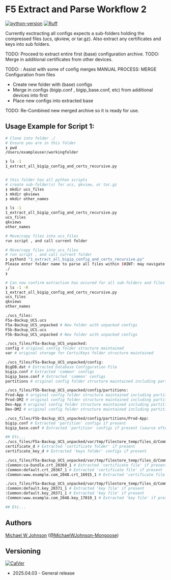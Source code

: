 # F5 Extract and Parse Workflow 2
[![python-version](https://img.shields.io/badge/python-3.13.1-blue)](https://www.python.org/downloads/)
[![Ruff](https://img.shields.io/endpoint?url=https://raw.githubusercontent.com/astral-sh/ruff/main/assets/badge/v2.json)](https://github.com/astral-sh/ruff)

Currently exctracting all configs expects a sub-folders holding the compressed files (ucs, qkview, or tar.gz). Also extract any certificates and keys into sub folders.

TODO: Proceed to extract entire first (base) configuration archive.
TODO: Merge in additional certificates from other devices.

TODO: : Assist with some of config merges
MANUAL PROCESS: MERGE Configuration from files
- Create new folder with (base) configs
- Merge in configs (bigip.conf , bigip_base.conf, etc) from additional devices into first
- Place new configs into extracted base

TODO: Re-Combined new merged archive so it is ready for use.

## Usage Example for Script 1:
```bash
# Clone into folder ./
# Ensure you are in this folder
❯ pwd
/Users/exampleuser/workingfolder

❯ ls -1
1_extract_all_bigip_config_and_certs_recursive.py


# this folder has all python scripts
# create sub-folder(s) for ucs, qkview, or tar.gz
❯ mkdir ucs_files
❯ mkdir qkviews
❯ mkdir other_names

❯ ls -1
1_extract_all_bigip_config_and_certs_recursive.py
ucs_files
qkviews
other_names

# Move/copy files into ucs_files
run script , and call current folder

# Move/copy files into ucs_files
# run script , and call current folder
❯ python3 "1_extract_all_bigip_config_and_certs_recursive.py"
Please enter folder name to parse all files within (HINT: may navigate back a folder with ../FOLDERNAME )
./
❯

# Can now confirm extraction has occured for all sub-folders and files
❯ ls -1 -R
1_extract_all_bigip_config_and_certs_recursive.py
ucs_files
qkviews
other_names

./ucs_files:
F5a-Backup_UCS.ucs
F5a-Backup_UCS_unpacked # New folder with unpacked configs
F5b-Backup_UCS.ucs
F5b-Backup_UCS_unpacked # New folder with unpacked configs

./ucs_files/F5a-Backup_UCS_unpacked:
config # original config folder structure maintained
var # original storage for Certs/Keys folder structure maintained

./ucs_files/F5a-Backup_UCS_unpacked/config:
BigDB.dat # Extracted Database Configuration File
bigip.conf # Extracted 'common' configs
bigip_base.conf # Extracted 'common' configs
partitions # original config folder structure maintained including partitions

./ucs_files/F5b-Backup_UCS_unpacked/config/partitions:
Prod-App # original config folder structure maintained including partitions
Prod-DMZ # original config folder structure maintained including partitions
Dev-App # original config folder structure maintained including partitions
Dev-DMZ # original config folder structure maintained including partitions

./ucs_files/F5b-Backup_UCS_unpacked/config/partitions/Prod-App:
bigip.conf # Extracted 'partition' configs if present
bigip_base.conf # Extracted 'partition' configs if present (source often may not always have a bigip_base.conf)

## Etc...
./ucs_files/F5a-Backup_UCS_unpacked/var/tmp/filestore_temp/files_d/Common_d:
certificate_d # Extracted 'certificate folder' if present
certificate_key_d # Extracted 'keys folder' configs if present

./ucs_files/F5a-Backup_UCS_unpacked/var/tmp/filestore_temp/files_d/Common_d/certificate_d:
:Common:ca-bundle.crt_20369_1 # Extracted 'certificate file' if present
:Common:default.crt_20367_1 # Extracted 'certificate file' if present
:Common:www.example.com_2048.crt_16915_1 # Extracted 'certificate file' if present

./ucs_files/F5a-Backup_UCS_unpacked/var/tmp/filestore_temp/files_d/Common_d/certificate_key_d:
:Common:default.key_20371_1 # Extracted 'key file' if present
:Common:default.key_20371_1 # Extracted 'key file' if present
:Common:www.example.com_2048.key_17019_1 # Extracted 'key file' if present

## Etc...
```

## Authors
[Michael W Johnson](mailto:michael.johnson2@cdw.com)  ([@MichaelWJohnson-Mongoose](https://github.com/MichaelWJohnson-Mongoose))

## Versioning
[![CalVer](https://img.shields.io/static/v1?label=CalVer&message=YY.0M.0D)](https://calver.org/)

* 2025.04.03 - General release
